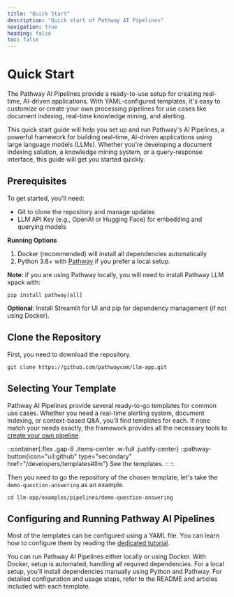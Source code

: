 ```yaml
---
title: "Quick Start"
description: "Quick start of Pathway AI Pipelines"
navigation: true
heading: false
toc: false
---
```


# Quick Start

The Pathway AI Pipelines provide a ready-to-use setup for creating real-time, AI-driven applications. With YAML-configured templates, it's easy to customize or create your own processing pipelines for use cases like document indexing, real-time knowledge mining, and alerting.

This quick start guide will help you set up and run Pathway's AI Pipelines, a powerful framework for building real-time, AI-driven applications using large language models (LLMs). Whether you’re developing a document indexing solution, a knowledge mining system, or a query-response interface, this guide will get you started quickly.

## Prerequisites

To get started, you'll need:
- Git to clone the repository and manage updates
- LLM API Key (e.g., OpenAI or Hugging Face) for embedding and querying models

**Running Options**
1. Docker (recommended) will install all dependencies automatically
2. Python 3.8+ with [Pathway](/developers/user-guide/introduction/installation) if you prefer a local setup.

**Note**: if you are using Pathway locally, you will need to install Pathway LLM xpack with:

```
pip install pathway[all]
```

**Optional**: Install Streamlit for UI and pip for dependency management (if not using Docker).


## Clone the Repository

First, you need to download the repository.

```
git clone https://github.com/pathwaycom/llm-app.git
```


## Selecting Your Template

Pathway AI Pipelines provide several ready-to-go templates for common use cases.
Whether you need a real-time alerting system, document indexing, or context-based Q&A, you’ll find templates for each.
If none match your needs exactly, the framework provides all the necessary tools to [create your own pipeline](/developers/ai-pipelines/create-your-own).

::container{.flex .gap-8 .items-center .w-full .justify-center}
    ::pathway-button{icon="uil:github" type="secondary" href="/developers/templates#llm"}
    See the templates.
    ::
::

Then you need to go the repository of the chosen template, let's take the `demo-question-answering` as an example.

```
cd llm-app/examples/pipelines/demo-question-answering
```

## Configuring and Running Pathway AI Pipelines

Most of the templates can be configured using a YAML file.
You can learn how to configure them by reading the [dedicated tutorial](/developers/ai-pipelines/configure-yaml).

You can run Pathway AI Pipelines either locally or using Docker.
With Docker, setup is automated, handling all required dependencies.
For a local setup, you’ll install dependencies manually using Python and Pathway.
For detailed configuration and usage steps, refer to the README and articles included with each template.
